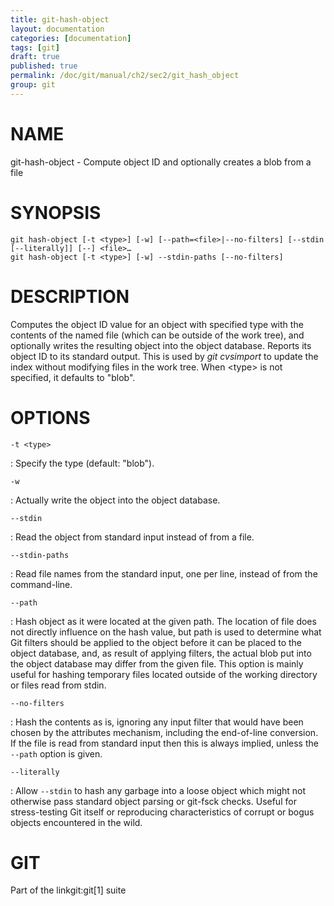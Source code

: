 ```yaml
---
title: git-hash-object
layout: documentation
categories: [documentation]
tags: [git]
draft: true
published: true
permalink: /doc/git/manual/ch2/sec2/git_hash_object
group: git
---
```


NAME
====

git-hash-object - Compute object ID and optionally creates a blob from a file

SYNOPSIS
========

    git hash-object [-t <type>] [-w] [--path=<file>|--no-filters] [--stdin [--literally]] [--] <file>…
    git hash-object [-t <type>] [-w] --stdin-paths [--no-filters]

DESCRIPTION
===========

Computes the object ID value for an object with specified type with the contents of the named file (which can be outside of the work tree), and optionally writes the resulting object into the object database. Reports its object ID to its standard output. This is used by *git cvsimport* to update the index without modifying files in the work tree. When &lt;type&gt; is not specified, it defaults to "blob".

OPTIONS
=======

`-t <type>`

:   Specify the type (default: "blob").

`-w`

:   Actually write the object into the object database.

`--stdin`

:   Read the object from standard input instead of from a file.

`--stdin-paths`

:   Read file names from the standard input, one per line, instead of from the command-line.

`--path`

:   Hash object as it were located at the given path. The location of file does not directly influence on the hash value, but path is used to determine what Git filters should be applied to the object before it can be placed to the object database, and, as result of applying filters, the actual blob put into the object database may differ from the given file. This option is mainly useful for hashing temporary files located outside of the working directory or files read from stdin.

`--no-filters`

:   Hash the contents as is, ignoring any input filter that would have been chosen by the attributes mechanism, including the end-of-line conversion. If the file is read from standard input then this is always implied, unless the `--path` option is given.

`--literally`

:   Allow `--stdin` to hash any garbage into a loose object which might not otherwise pass standard object parsing or git-fsck checks. Useful for stress-testing Git itself or reproducing characteristics of corrupt or bogus objects encountered in the wild.

GIT
===

Part of the linkgit:git\[1\] suite
